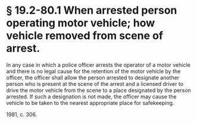 # § 19.2-80.1 When arrested person operating motor vehicle; how vehicle removed from scene of arrest.

<p>In any case in which a police officer arrests the operator of a motor vehicle and there is no legal cause for the retention of the motor vehicle by the officer, the officer shall allow the person arrested to designate another person who is present at the scene of the arrest and a licensed driver to drive the motor vehicle from the scene to a place designated by the person arrested. If such a designation is not made, the officer may cause the vehicle to be taken to the nearest appropriate place for safekeeping.</p><p>1981, c. 306.</p>